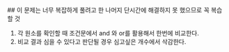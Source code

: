 ​## 이 문제는 너무 복잡하게 풀려고 한 나머지 단시간에 해결하지 못 했으므로 꼭 복습할 것

1. 각 원소를 확인할 때 조건문에서 and 와 or를 활용해서 한번에 비교한다.
2. 비교 결과 심을 수 있다고 판단될 경우 심고싶은 개수에서 삭감한다.